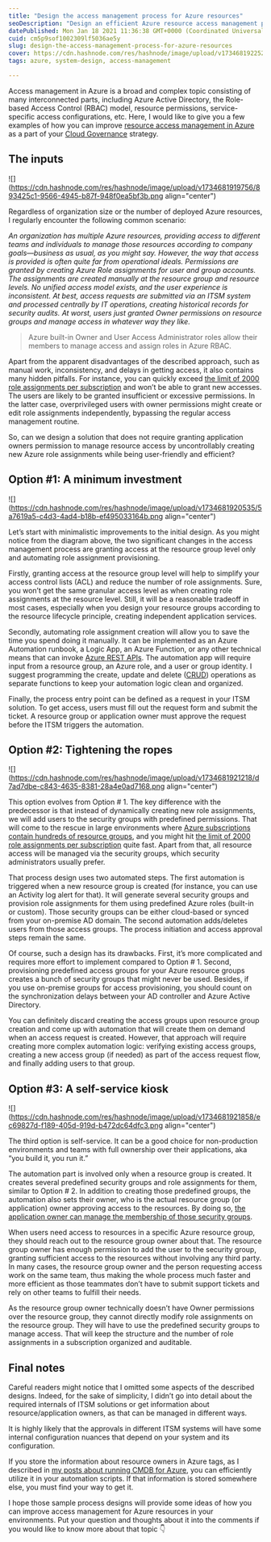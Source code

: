 ```yaml
---
title: "Design the access management process for Azure resources"
seoDescription: "Design an efficient Azure resource access management process to enhance cloud governance and overcome common challenges"
datePublished: Mon Jan 18 2021 11:36:38 GMT+0000 (Coordinated Universal Time)
cuid: cm5p9sof1002309lf5036ae5y
slug: design-the-access-management-process-for-azure-resources
cover: https://cdn.hashnode.com/res/hashnode/image/upload/v1734681922529/4f569bda-aeac-4ae1-80f6-5e5b9403e3e1.png
tags: azure, system-design, access-management

---
```


Access management in Azure is a broad and complex topic consisting of many interconnected parts, including Azure Active Directory, the Role-based Access Control (RBAC) model, resource permissions, service-specific access configurations, etc. Here, I would like to give you a few examples of how you can improve [resource access management in Azure](https://docs.microsoft.com/en-us/azure/cloud-adoption-framework/govern/resource-consistency/resource-access-management) as a part of your [Cloud Governance](https://docs.microsoft.com/en-us/azure/cloud-adoption-framework/govern/) strategy.

## The inputs

![](https://cdn.hashnode.com/res/hashnode/image/upload/v1734681919756/893425c1-9566-4945-b87f-948f0ea5bf3b.png align="center")

Regardless of organization size or the number of deployed Azure resources, I regularly encounter the following common scenario:

*An organization has multiple Azure resources, providing access to different teams and individuals to manage those resources according to company goals—business as usual, as you might say. However, the way that access is provided is often quite far from operational ideals. Permissions are granted by creating Azure Role assignments for user and group accounts. The assignments are created manually at the resource group and resource levels. No unified access model exists, and the user experience is inconsistent. At best, access requests are submitted via an ITSM system and processed centrally by IT operations, creating historical records for security audits. At worst, users just granted Owner permissions on resource groups and manage access in whatever way they like.*

> Azure built-in Owner and User Access Administrator roles allow their members to manage access and assign roles in Azure RBAC.

Apart from the apparent disadvantages of the described approach, such as manual work, inconsistency, and delays in getting access, it also contains many hidden pitfalls. For instance, you can quickly exceed [the limit of 2000 role assignments per subscription](https://docs.microsoft.com/en-us/azure/role-based-access-control/troubleshooting#azure-role-assignments-limit) and won’t be able to grant new accesses. The users are likely to be granted insufficient or excessive permissions. In the latter case, overprivileged users with owner permissions might create or edit role assignments independently, bypassing the regular access management routine.

So, can we design a solution that does not require granting application owners permission to manage resource access by uncontrollably creating new Azure role assignments while being user-friendly and efficient?

## Option #1: A minimum investment

![](https://cdn.hashnode.com/res/hashnode/image/upload/v1734681920535/5a7619a5-c4d3-4ad4-b18b-ef495033164b.png align="center")

Let’s start with minimalistic improvements to the initial design. As you might notice from the diagram above, the two significant changes in the access management process are granting access at the resource group level only and automating role assignment provisioning.

Firstly, granting access at the resource group level will help to simplify your access control lists (ACL) and reduce the number of role assignments. Sure, you won’t get the same granular access level as when creating role assignments at the resource level. Still, it will be a reasonable tradeoff in most cases, especially when you design your resource groups according to the resource lifecycle principle, creating independent application services.

Secondly, automating role assignment creation will allow you to save the time you spend doing it manually. It can be implemented as an Azure Automation runbook, a Logic App, an Azure Function, or any other technical means that can invoke [Azure REST APIs](https://docs.microsoft.com/en-us/azure/role-based-access-control/role-assignments-rest). The automation app will require input from a resource group, an Azure role, and a user or group identity. I suggest programming the create, update and delete ([CRUD](https://en.wikipedia.org/wiki/Create,_read,_update_and_delete)) operations as separate functions to keep your automation logic clean and organized.

Finally, the process entry point can be defined as a request in your ITSM solution. To get access, users must fill out the request form and submit the ticket. A resource group or application owner must approve the request before the ITSM triggers the automation.

## Option #2: Tightening the ropes

![](https://cdn.hashnode.com/res/hashnode/image/upload/v1734681921218/d7ad7dbe-c843-4635-8381-28a4e0ad7168.png align="center")

This option evolves from Option # 1. The key difference with the predecessor is that instead of dynamically creating new role assignments, we will add users to the security groups with predefined permissions. That will come to the rescue in large environments where [Azure subscriptions contain hundreds of resource groups](https://docs.microsoft.com/en-us/azure/azure-resource-manager/management/azure-subscription-service-limits#subscription-limits), and you might hit [the limit of 2000 role assignments per subscription](https://docs.microsoft.com/en-us/azure/role-based-access-control/troubleshooting#azure-role-assignments-limit) quite fast. Apart from that, all resource access will be managed via the security groups, which security administrators usually prefer.

That process design uses two automated steps. The first automation is triggered when a new resource group is created (for instance, you can use an Activity log alert for that). It will generate several security groups and provision role assignments for them using predefined Azure roles (built-in or custom). Those security groups can be either cloud-based or synced from your on-premise AD domain. The second automation adds/deletes users from those access groups. The process initiation and access approval steps remain the same.

Of course, such a design has its drawbacks. First, it’s more complicated and requires more effort to implement compared to Option # 1. Second, provisioning predefined access groups for your Azure resource groups creates a bunch of security groups that might never be used. Besides, if you use on-premise groups for access provisioning, you should count on the synchronization delays between your AD controller and Azure Active Directory.

You can definitely discard creating the access groups upon resource group creation and come up with automation that will create them on demand when an access request is created. However, that approach will require creating more complex automation logic: verifying existing access groups, creating a new access group (if needed) as part of the access request flow, and finally adding users to that group.

## Option #3: A self-service kiosk

![](https://cdn.hashnode.com/res/hashnode/image/upload/v1734681921858/ec69827d-f189-405d-919d-b472dc64dfc3.png align="center")

The third option is self-service. It can be a good choice for non-production environments and teams with full ownership over their applications, aka “you build it, you run it.”

The automation part is involved only when a resource group is created. It creates several predefined security groups and role assignments for them, similar to Option # 2. In addition to creating those predefined groups, the automation also sets their owner, who is the actual resource group (or application) owner approving access to the resources. By doing so, [the application owner can manage the membership of those security groups](https://docs.microsoft.com/en-us/azure/active-directory/enterprise-users/groups-self-service-management).

When users need access to resources in a specific Azure resource group, they should reach out to the resource group owner about that. The resource group owner has enough permission to add the user to the security group, granting sufficient access to the resources without involving any third party. In many cases, the resource group owner and the person requesting access work on the same team, thus making the whole process much faster and more efficient as those teammates don’t have to submit support tickets and rely on other teams to fulfill their needs.

As the resource group owner technically doesn’t have Owner permissions over the resource group, they cannot directly modify role assignments on the resource group. They will have to use the predefined security groups to manage access. That will keep the structure and the number of role assignments in a subscription organized and auditable.

## Final notes

Careful readers might notice that I omitted some aspects of the described designs. Indeed, for the sake of simplicity, I didn’t go into detail about the required internals of ITSM solutions or get information about resource/application owners, as that can be managed in different ways.

It is highly likely that the approvals in different ITSM systems will have some internal configuration nuances that depend on your system and its configuration.

If you store the information about resource owners in Azure tags, as I described in [my posts about running CMDB for Azure](https://andrewmatveychuk.com/tag/cmdb/), you can efficiently utilize it in your automation scripts. If that information is stored somewhere else, you must find your way to get it.

I hope those sample process designs will provide some ideas of how you can improve access management for Azure resources in your environments. Put your question and thoughts about it into the comments if you would like to know more about that topic 👇